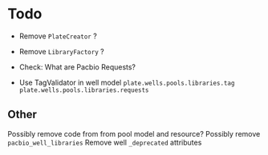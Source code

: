# Todo

- Remove `PlateCreator` ?
- Remove `LibraryFactory` ?


- Check: What are Pacbio Requests?
- Use TagValidator in well model
`plate.wells.pools.libraries.tag`
`plate.wells.pools.libraries.requests`

## Other

Possibly remove code from from pool model and resource?
Possibly remove `pacbio_well_libraries`
Remove well `_deprecated` attributes

